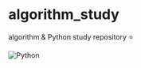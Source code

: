 # algorithm_study

algorithm & Python study repository ⭐️

![Python](https://img.shields.io/badge/-Python-blue?style=flat-square&logo=python&logoColor=white)
